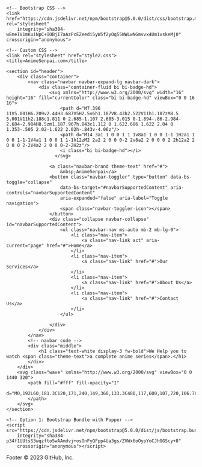 <!doctype html>
<html lang="en">

<head>
    <!-- Required meta tags -->
    <meta charset="utf-8">
    <meta name="viewport" content="width=device-width, initial-scale=1">

    <!-- Bootstrap CSS -->
    <link href="https://cdn.jsdelivr.net/npm/bootstrap@5.0.0/dist/css/bootstrap.min.css" rel="stylesheet"
        integrity="sha384-wEmeIV1mKuiNpC+IOBjI7aAzPcEZeedi5yW5f2yOq55WWLwNGmvvx4Um1vskeMj0" crossorigin="anonymous">

    <!-- Custom CSS -->
    <link rel="stylesheet" href="style2.css">
    <title>AnimeSenpai.com</title>
</head>

<body>

    <section id="header">
        <div class="container">
            <nav class="navbar navbar-expand-lg navbar-dark">
                <div class="container-fluid bi bi-badge-hd">
                    <svg xmlns="http://www.w3.org/2000/svg" width="16" height="16" fill="currentColor" class="bi bi-badge-hd" viewBox="0 0 16 16">
                        <path d="M7.396 11V5.001H6.209v2.44H3.687V5H2.5v6h1.187V8.43h2.522V11h1.187zM8.5 5.001V11h2.188c1.811 0 2.685-1.107 2.685-3.015 0-1.894-.86-2.984-2.684-2.984H8.5zm1.187.967h.843c1.112 0 1.622.686 1.622 2.04 0 1.353-.505 2.02-1.622 2.02h-.843v-4.06z"/>
                        <path d="M14 3a1 1 0 0 1 1 1v8a1 1 0 0 1-1 1H2a1 1 0 0 1-1-1V4a1 1 0 0 1 1-1h12zM2 2a2 2 0 0 0-2 2v8a2 2 0 0 0 2 2h12a2 2 0 0 0 2-2V4a2 2 0 0 0-2-2H2z"/>
                        <i class="bi bi-badge-hd"></i>
                      </svg>
                     
                    <a class="navbar-brand theme-text" href="#">
                        &nbsp;AnimeSenpai</a>
                    <button class="navbar-toggler" type="button" data-bs-toggle="collapse"
                        data-bs-target="#navbarSupportedContent" aria-controls="navbarSupportedContent"
                        aria-expanded="false" aria-label="Toggle navigation">
                        <span class="navbar-toggler-icon"></span>
                    </button>
                    <div class="collapse navbar-collapse" id="navbarSupportedContent">
                        <ul class="navbar-nav ms-auto mb-2 mb-lg-0">
                            <li class="nav-item">
                                <a class="nav-link act" aria-current="page" href="#">Home</a>
                            </li>
                            <li class="nav-item">
                                <a class="nav-link" href="#">Our Services</a>
                            </li>
                            <li class="nav-item">
                                <a class="nav-link" href="#">About Us</a>
                            </li>
                            <li class="nav-item">
                                <a class="nav-link" href="#">Contact Us</a>
                            </li>
                        </ul>

                    </div>
                </div>
            </nav>
            <!-- navbar code -->
            <div class="middle">
                <h1 class="text-white display-3 fw-bold">We Help you to watch <span class="theme-text">a complete anime series</span>.</h1>
            </div>
        </div>
        <svg class="wave" xmlns="http://www.w3.org/2000/svg" viewBox="0 0 1440 320">
            <path fill="#fff" fill-opacity="1"
                d="M0,192L60,181.3C120,171,240,149,360,133.3C480,117,600,107,720,106.7C840,107,960,117,1080,122.7C1200,128,1320,128,1380,128L1440,128L1440,320L1380,320C1320,320,1200,320,1080,320C960,320,840,320,720,320C600,320,480,320,360,320C240,320,120,320,60,320L0,320Z">
            </path>
        </svg>
    </section>

    <!-- Option 1: Bootstrap Bundle with Popper -->
    <script src="https://cdn.jsdelivr.net/npm/bootstrap@5.0.0/dist/js/bootstrap.bundle.min.js"
        integrity="sha384-p34f1UUtsS3wqzfto5wAAmdvj+osOnFyQFpp4Ua3gs/ZVWx6oOypYoCJhGGScy+8"
        crossorigin="anonymous"></script>


</body>

</html>
Footer
© 2023 GitHub, Inc.

